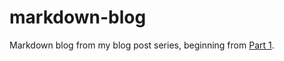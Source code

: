 # markdown-blog
Markdown blog from my blog post series, beginning from [Part 1](https://www.roshanadhikary.com.np/2021/05/build-a-markdown-based-blog-with-spring-boot-part-1.html).
